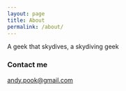 ```yaml
---
layout: page
title: About
permalink: /about/
---
```


A geek that skydives, a skydiving geek

### Contact me

[andy.pook@gmail.com](mailto:andy.pook@gmail.com)
